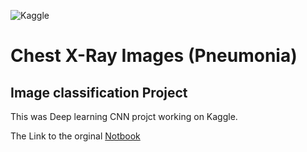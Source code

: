 ![Kaggle](https://miro.medium.com/max/1400/1*tI-TWV--K05xbXUgA4Qm1w.png)

# Chest X-Ray Images (Pneumonia)
## Image classification Project

This was Deep learning CNN projct working on Kaggle.

The Link to the orginal [Notbook](https://www.kaggle.com/code/clarkelee/x-ray)
